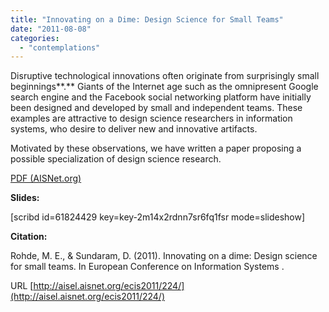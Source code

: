 ```yaml
---
title: "Innovating on a Dime: Design Science for Small Teams"
date: "2011-08-08"
categories: 
  - "contemplations"
---
```


Disruptive technological innovations often originate from surprisingly small beginnings**.** Giants of the Internet age such as the omnipresent Google search engine and the Facebook social networking platform have initially been designed and developed by small and independent teams. These examples are attractive to design science researchers in information systems, who desire to deliver new and innovative artifacts.

Motivated by these observations, we have written a paper proposing a possible specialization of design science research.

[PDF (AISNet.org)](http://aisel.aisnet.org/cgi/viewcontent.cgi?article=1223&context=ecis2011 "INNOVATING ON A DIME: DESIGN SCIENCE FOR SMALL TEAMS PDF")

**Slides:**

\[scribd id=61824429 key=key-2m14x2rdnn7sr6fq1fsr mode=slideshow\]

**Citation:**

Rohde, M. E., & Sundaram, D. (2011). Innovating on a dime: Design science for small teams. In European Conference on Information Systems .

URL [http://aisel.aisnet.org/ecis2011/224/](http://aisel.aisnet.org/ecis2011/224/)
